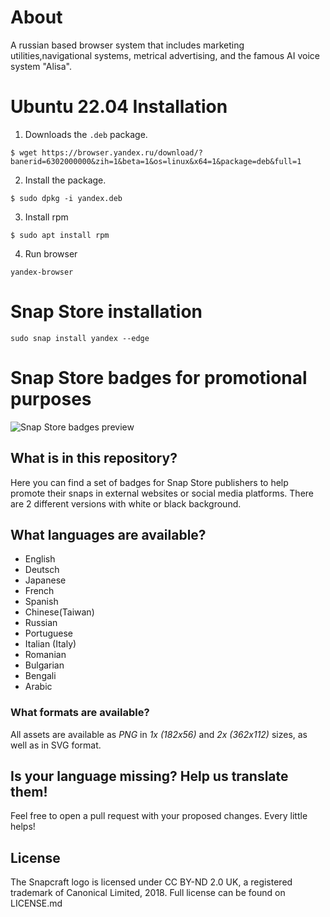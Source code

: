# About 
A russian based browser system that includes marketing utilities,navigational systems, metrical advertising, and the famous AI voice system "Alisa".
# Ubuntu 22.04 Installation
1. Downloads the `.deb` package.
 ````
$ wget https://browser.yandex.ru/download/?banerid=6302000000&zih=1&beta=1&os=linux&x64=1&package=deb&full=1
````
2. Install the package.
````
$ sudo dpkg -i yandex.deb
````
3. Install rpm 
````
$ sudo apt install rpm
````
4. Run browser 
````
yandex-browser
````
# Snap Store installation
````
sudo snap install yandex --edge
````
# Snap Store badges for promotional purposes
![Snap Store badges preview](https://raw.githubusercontent.com/snapcore/snap-store-badges/master/badges-preview.png)

## What is in this repository?
Here you can find a set of badges for Snap Store publishers to help promote their snaps in external websites or social media platforms. There are 2 different versions with white or black background.

## What languages are available?
- English
- Deutsch
- Japanese
- French
- Spanish
- Chinese(Taiwan)
- Russian
- Portuguese
- Italian (Italy)
- Romanian
- Bulgarian
- Bengali
- Arabic

### What formats are available?
All assets are available as _PNG_ in *1x (182x56)* and *2x (362x112)* sizes, as well as in SVG format.

## Is your language missing? Help us translate them!
Feel free to open a pull request with your proposed changes. Every little helps!

## License
The Snapcraft logo is licensed under CC BY-ND 2.0 UK, a registered trademark of Canonical Limited, 2018. Full license can be found on LICENSE.md
